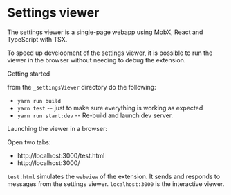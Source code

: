 # Settings viewer

The settings viewer is a single-page webapp using MobX, React and TypeScript with TSX.

To speed up development of the settings viewer, it is possible to run the viewer in the browser without needing to debug the extension.

Getting started

from the `_settingsViewer` directory do the following:

-   `yarn run build`
-   `yarn test` -- just to make sure everything is working as expected
-   `yarn run start:dev` -- Re-build and launch dev server.

Launching the viewer in a browser:

Open two tabs:

-   http://localhost:3000/test.html
-   http://localhost:3000/

`test.html` simulates the `webview` of the extension. It sends and responds to messages from the settings viewer.
`localhost:3000` is the interactive viewer.
